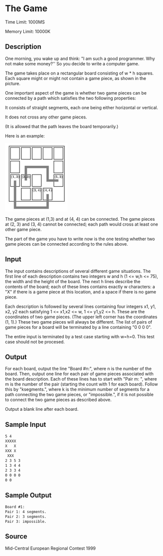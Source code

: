 # The Game

Time Limit: 1000MS

Memory Limit: 10000K


## Description

One morning, you wake up and think: "I am such a good programmer. Why not make some money?'' So you decide to write a computer game.

The game takes place on a rectangular board consisting of w * h squares. Each square might or might not contain a game piece, as shown in the picture.

One important aspect of the game is whether two game pieces can be connected by a path which satisfies the two following properties:

It consists of straight segments, each one being either horizontal or vertical.

It does not cross any other game pieces.

(It is allowed that the path leaves the board temporarily.)

Here is an example:

![](1101_1.jpg)

The game pieces at (1,3) and at (4, 4) can be connected. The game pieces at (2, 3) and (3, 4) cannot be connected; each path would cross at least one other game piece.

The part of the game you have to write now is the one testing whether two game pieces can be connected according to the rules above.


## Input

The input contains descriptions of several different game situations. The first line of each description contains two integers w and h (1 <= w,h <= 75), the width and the height of the board. The next h lines describe the contents of the board; each of these lines contains exactly w characters: a "X" if there is a game piece at this location, and a space if there is no game piece.

Each description is followed by several lines containing four integers x1, y1, x2, y2 each satisfying 1 <= x1,x2 <= w, 1 <= y1,y2 <= h. These are the coordinates of two game pieces. (The upper left corner has the coordinates (1, 1).) These two game pieces will always be different. The list of pairs of game pieces for a board will be terminated by a line containing "0 0 0 0".

The entire input is terminated by a test case starting with w=h=0. This test case should not be procesed.


## Output

For each board, output the line "Board #n:", where n is the number of the board. Then, output one line for each pair of game pieces associated with the board description. Each of these lines has to start with "Pair m: ", where m is the number of the pair (starting the count with 1 for each board). Follow this by "ksegments.", where k is the minimum number of segments for a path connecting the two game pieces, or "impossible.", if it is not possible to connect the two game pieces as described above.

Output a blank line after each board.


## Sample Input

```
5 4
XXXXX
X   X
XXX X
 XXX
2 3 5 3
1 3 4 4
2 3 3 4
0 0 0 0
0 0
```


## Sample Output

```
Board #1:
Pair 1: 4 segments.
Pair 2: 3 segments.
Pair 3: impossible.
```


## Source

Mid-Central European Regional Contest 1999
